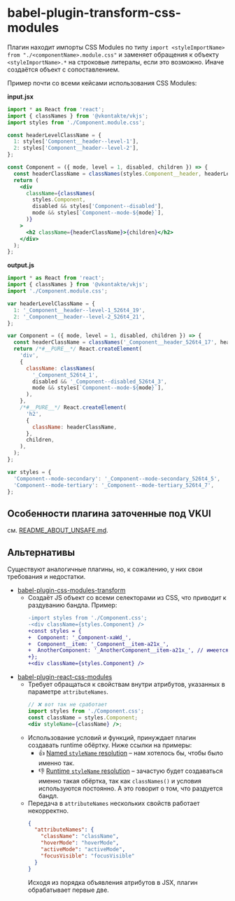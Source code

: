 # babel-plugin-transform-css-modules

Плагин находит импорты CSS Modules по типу `import <styleImportName> from "./<componentName>.module.css"` и заменяет
обращения к объекту `<styleImportName>.*` на строковые литералы, если это возможно. Иначе создаётся объект с
сопоставлением.

Пример почти со всеми кейсами использования CSS Modules:

**input.jsx**

```jsx
import * as React from 'react';
import { classNames } from '@vkontakte/vkjs';
import styles from './Component.module.css';

const headerLevelClassName = {
  1: styles['Component__header--level-1'],
  2: styles['Component__header--level-2'],
};

const Component = ({ mode, level = 1, disabled, children }) => {
  const headerClassName = classNames(styles.Component__header, headerLevelClassName[level]);
  return (
    <div
      className={classNames(
        styles.Component,
        disabled && styles['Component--disabled'],
        mode && styles[`Component--mode-${mode}`],
      )}
    >
      <h2 className={headerClassName}>{children}</h2>
    </div>
  );
};
```

**output.js**

```js
import * as React from 'react';
import { classNames } from '@vkontakte/vkjs';
import './Component.module.css';

var headerLevelClassName = {
  1: '_Component__header--level-1_526t4_19',
  2: '_Component__header--level-2_526t4_21',
};

var Component = ({ mode, level = 1, disabled, children }) => {
  const headerClassName = classNames('_Component__header_526t4_17', headerLevelClassName[level]);
  return /*#__PURE__*/ React.createElement(
    'div',
    {
      className: classNames(
        '_Component_526t4_1',
        disabled && '_Component--disabled_526t4_3',
        mode && styles[`Component--mode-${mode}`],
      ),
    },
    /*#__PURE__*/ React.createElement(
      'h2',
      {
        className: headerClassName,
      },
      children,
    ),
  );
};

var styles = {
  'Component--mode-secondary': '_Component--mode-secondary_526t4_5',
  'Component--mode-tertiary': '_Component--mode-tertiary_526t4_7',
};
```

## Особенности плагина заточенные под VKUI

см. [README_ABOUT_UNSAFE.md](README_ABOUT_UNSAFE.md).

## Альтернативы

Существуют аналогичные плагины, но, к сожалению, у них свои требования и недостатки.

- [babel-plugin-css-modules-transform](https://github.com/michalkvasnicak/babel-plugin-css-modules-transform)
  - Создаёт JS объект со всеми селекторами из CSS, что приводит к раздуванию бандла. Пример:
    ```diff
    -import styles from './Component.css';
    -<div className={styles.Component} />
    +const styles = {
    +  Component: '_Component-xaWd_',
    +  Component__item: '_Component__item-a21x_',
    +  AnotherComponent: '_AnotherComponent__item-a21x_', // имеется ввиду зависимость `.AnotherComponent > .Component { color: tomato }`
    +};
    +<div className={styles.Component} />
    ```
- [babel-plugin-react-css-modules](https://github.com/gajus/babel-plugin-react-css-modules)
  - Требует обращаться к свойствам внутри атрибутов, указанных в параметре `attributeNames`.
    ```jsx
    // ❌ вот так не сработает
    import styles from './Component.css';
    const className = styles.Component;
    <div styleName={className} />;
    ```
  - Использование условий и функций, принуждает плагин создавать runtime обёртку. Ниже ссылки на примеры:
    - 👍 [Named `styleName` resolution](https://github.com/gajus/babel-plugin-react-css-modules#named-stylename-resolution) –
      нам хотелось бы, чтобы было именно так.
    - 👎 [Runtime `styleName` resolution](https://github.com/gajus/babel-plugin-react-css-modules#runtime-stylename-resolution) –
      зачастую будет создаваться именно такая обёртка, так как `classNames()` и условия используются постоянно. А это
      говорит о том, что раздуется бандл.
  - Передача в `attributeNames` нескольких свойств работает некорректно.
    ```json
    {
      "attributeNames": {
        "className": "className",
        "hoverMode": "hoverMode",
        "activeMode": "activeMode",
        "focusVisible": "focusVisible"
      }
    }
    ```
    Исходя из порядка объявления атрибутов в JSX, плагин обрабатывает первые две.
